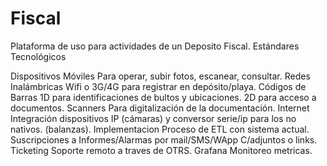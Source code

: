 # Fiscal

Plataforma de uso para actividades de un Deposito Fiscal.
Estándares Tecnológicos

Dispositivos Móviles
  Para operar, subir fotos, escanear, consultar.
Redes Inalámbricas
  Wifi o 3G/4G para  registrar en depósito/playa.
Códigos de Barras
  1D  para identificaciones de bultos y ubicaciones.
  2D para acceso a documentos.
Scanners
  Para digitalización de la documentación.
Internet
  Integración dispositivos IP (cámaras) y conversor serie/ip  para los no nativos. (balanzas).
Implementacion
  Proceso de ETL con sistema actual.
Suscripciones 
  a Informes/Alarmas por mail/SMS/WApp C/adjuntos o links. 
Ticketing
  Soporte remoto a traves de OTRS.
Grafana
  Monitoreo metricas.
